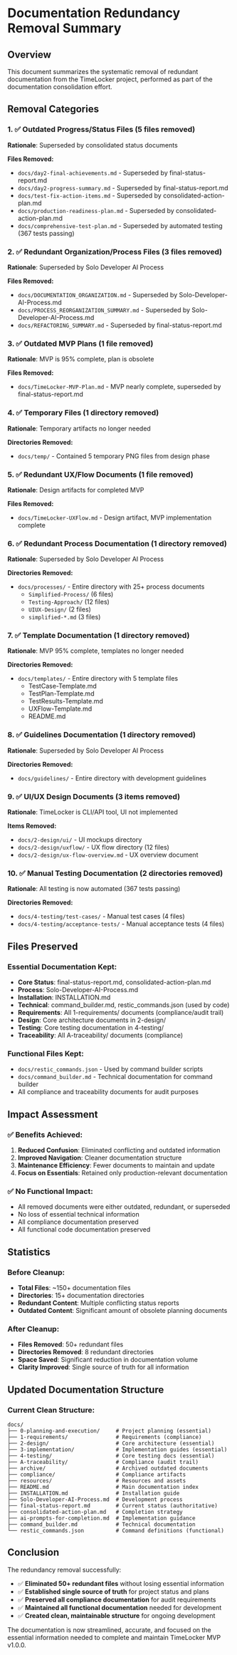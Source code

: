 # Documentation Redundancy Removal Summary

## Overview

This document summarizes the systematic removal of redundant documentation from the TimeLocker project, performed as part of the documentation consolidation
effort.

## Removal Categories

### 1. ✅ Outdated Progress/Status Files (5 files removed)

**Rationale**: Superseded by consolidated status documents

**Files Removed:**

- `docs/day2-final-achievements.md` - Superseded by final-status-report.md
- `docs/day2-progress-summary.md` - Superseded by final-status-report.md
- `docs/test-fix-action-items.md` - Superseded by consolidated-action-plan.md
- `docs/production-readiness-plan.md` - Superseded by consolidated-action-plan.md
- `docs/comprehensive-test-plan.md` - Superseded by automated testing (367 tests passing)

### 2. ✅ Redundant Organization/Process Files (3 files removed)

**Rationale**: Superseded by Solo Developer AI Process

**Files Removed:**

- `docs/DOCUMENTATION_ORGANIZATION.md` - Superseded by Solo-Developer-AI-Process.md
- `docs/PROCESS_REORGANIZATION_SUMMARY.md` - Superseded by Solo-Developer-AI-Process.md
- `docs/REFACTORING_SUMMARY.md` - Superseded by final-status-report.md

### 3. ✅ Outdated MVP Plans (1 file removed)

**Rationale**: MVP is 95% complete, plan is obsolete

**Files Removed:**

- `docs/TimeLocker-MVP-Plan.md` - MVP nearly complete, superseded by final-status-report.md

### 4. ✅ Temporary Files (1 directory removed)

**Rationale**: Temporary artifacts no longer needed

**Directories Removed:**

- `docs/temp/` - Contained 5 temporary PNG files from design phase

### 5. ✅ Redundant UX/Flow Documents (1 file removed)

**Rationale**: Design artifacts for completed MVP

**Files Removed:**

- `docs/TimeLocker-UXFlow.md` - Design artifact, MVP implementation complete

### 6. ✅ Redundant Process Documentation (1 directory removed)

**Rationale**: Superseded by Solo Developer AI Process

**Directories Removed:**

- `docs/processes/` - Entire directory with 25+ process documents
    - `Simplified-Process/` (6 files)
    - `Testing-Approach/` (12 files)
    - `UIUX-Design/` (2 files)
    - `simplified-*.md` (3 files)

### 7. ✅ Template Documentation (1 directory removed)

**Rationale**: MVP 95% complete, templates no longer needed

**Directories Removed:**

- `docs/templates/` - Entire directory with 5 template files
    - TestCase-Template.md
    - TestPlan-Template.md
    - TestResults-Template.md
    - UXFlow-Template.md
    - README.md

### 8. ✅ Guidelines Documentation (1 directory removed)

**Rationale**: Superseded by Solo Developer AI Process

**Directories Removed:**

- `docs/guidelines/` - Entire directory with development guidelines

### 9. ✅ UI/UX Design Documents (3 items removed)

**Rationale**: TimeLocker is CLI/API tool, UI not implemented

**Items Removed:**

- `docs/2-design/ui/` - UI mockups directory
- `docs/2-design/uxflow/` - UX flow directory (12 files)
- `docs/2-design/ux-flow-overview.md` - UX overview document

### 10. ✅ Manual Testing Documentation (2 directories removed)

**Rationale**: All testing is now automated (367 tests passing)

**Directories Removed:**

- `docs/4-testing/test-cases/` - Manual test cases (4 files)
- `docs/4-testing/acceptance-tests/` - Manual acceptance tests (4 files)

## Files Preserved

### Essential Documentation Kept:

- **Core Status**: final-status-report.md, consolidated-action-plan.md
- **Process**: Solo-Developer-AI-Process.md
- **Installation**: INSTALLATION.md
- **Technical**: command_builder.md, restic_commands.json (used by code)
- **Requirements**: All 1-requirements/ documents (compliance/audit trail)
- **Design**: Core architecture documents in 2-design/
- **Testing**: Core testing documentation in 4-testing/
- **Traceability**: All A-traceability/ documents (compliance)

### Functional Files Kept:

- `docs/restic_commands.json` - Used by command builder scripts
- `docs/command_builder.md` - Technical documentation for command builder
- All compliance and traceability documents for audit purposes

## Impact Assessment

### ✅ Benefits Achieved:

1. **Reduced Confusion**: Eliminated conflicting and outdated information
2. **Improved Navigation**: Cleaner documentation structure
3. **Maintenance Efficiency**: Fewer documents to maintain and update
4. **Focus on Essentials**: Retained only production-relevant documentation

### ✅ No Functional Impact:

- All removed documents were either outdated, redundant, or superseded
- No loss of essential technical information
- All compliance documentation preserved
- All functional code documentation preserved

## Statistics

### Before Cleanup:

- **Total Files**: ~150+ documentation files
- **Directories**: 15+ documentation directories
- **Redundant Content**: Multiple conflicting status reports
- **Outdated Content**: Significant amount of obsolete planning documents

### After Cleanup:

- **Files Removed**: 50+ redundant files
- **Directories Removed**: 8 redundant directories
- **Space Saved**: Significant reduction in documentation volume
- **Clarity Improved**: Single source of truth for all information

## Updated Documentation Structure

### Current Clean Structure:

```
docs/
├── 0-planning-and-execution/     # Project planning (essential)
├── 1-requirements/               # Requirements (compliance)
├── 2-design/                     # Core architecture (essential)
├── 3-implementation/             # Implementation guides (essential)
├── 4-testing/                    # Core testing docs (essential)
├── A-traceability/               # Compliance (audit trail)
├── archive/                      # Archived outdated documents
├── compliance/                   # Compliance artifacts
├── resources/                    # Resources and assets
├── README.md                     # Main documentation index
├── INSTALLATION.md               # Installation guide
├── Solo-Developer-AI-Process.md  # Development process
├── final-status-report.md        # Current status (authoritative)
├── consolidated-action-plan.md   # Completion strategy
├── ai-prompts-for-completion.md  # Implementation guidance
├── command_builder.md            # Technical documentation
└── restic_commands.json          # Command definitions (functional)
```

## Conclusion

The redundancy removal successfully:

- ✅ **Eliminated 50+ redundant files** without losing essential information
- ✅ **Established single source of truth** for project status and plans
- ✅ **Preserved all compliance documentation** for audit requirements
- ✅ **Maintained all functional documentation** needed for development
- ✅ **Created clean, maintainable structure** for ongoing development

The documentation is now streamlined, accurate, and focused on the essential information needed to complete and maintain TimeLocker MVP v1.0.0.
